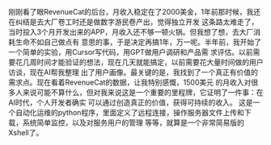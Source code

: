    刚刚看了眼RevenueCat的后台，月收入稳定在了2000美金，1年前那时候，我还在纠结是去大厂卷工时还是做数字游民卷产出，觉得独立开发
这条路太难走了，当时投入3个月开发出来的APP，月收入还不够一顿火锅。但我想了想，去大厂消耗生命不如自己做点有
意思的事，于是决定再搞1年，万一呢。半年前，我开始了一个简单的实验，用Cursor写代码，用GPT做用户调研和产品需
求评估。以前需要花几周时间才能验证的想法，现在几天就能搞定，以前需要花大量时间做的用户访谈，现在AI帮我整理
出了用户画像。最关键的是，我找到了一个真正有价值的需求点。现在看着RevenueCat的数据，让我特别感慨，1500美元
的月收入对很多人来说可能不算什么，但对我来说这是一个重要的里程牌，它证明了一件事：在AI时代，个人开发者确实
可以通过创造真正的价值，获得可持续的收入。
   这是一个自动化运维的python程序，里面定义了远程连接，操作服务器文件上传和下载，系统简单监控，以及对服务用户的管理
等等，就算是一个非常简易版的Xshell了。

